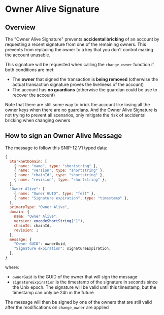 # Owner Alive Signature

## Overview

The "Owner Alive Signature" prevents **accidental bricking** of an account by requesting a recent signature from one of the remaining owners. This prevents from replacing the owner to a key that you don't control making the account unusable.

This signature will be requested when calling the `change_owner` function if both conditions are met:

- The **owner** that signed the transaction is **being removed** (otherwise the actual transaction signature proves the liveliness of the account)
- The account has **no guardians** (otherwise the guardian could be use to recover the account)

Note that there are still some way to brick the account like losing all the owner keys when there are no guardians. And the Owner Alive Signature is not trying to prevent all scenarios, only mitigate the risk of accidental bricking when changing owners

## How to sign an Owner Alive Message

The message to follow this SNIP-12 V1 typed data:

```javascript
{
  StarknetDomain: [
    { name: "name", type: "shortstring" },
    { name: "version", type: "shortstring" },
    { name: "chainId", type: "shortstring" },
    { name: "revision", type: "shortstring" },
  ],
  "Owner Alive": [
    { name: "Owner GUID", type: "felt" },
    { name: "Signature expiration", type: "timestamp" },
  ],
  primaryType: "Owner Alive",
  domain: {
    name: "Owner Alive",
    version: encodeShortString("1"),
    chainId: chainId,
    revision: 1
  },
  message: {
    "Owner GUID": ownerGuid,
    "Signature expiration": signatureExpiration,
  },
}
```

where:

- `ownerGuid` is the GUID of the owner that will sign the message
- `signatureExpiration` is the timestamp of the signature in seconds since the Unix epoch. The signature will be valid until this timestamp, but the timestamp can only be 24h in the future

The message will then be signed by one of the owners that are still valid after the modifications on `change_owner` are applied
